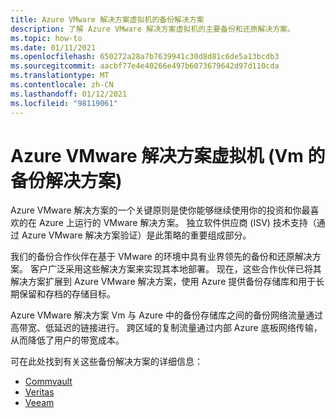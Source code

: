 ```yaml
---
title: Azure VMware 解决方案虚拟机的备份解决方案
description: 了解 Azure VMware 解决方案虚拟机的主要备份和还原解决方案。
ms.topic: how-to
ms.date: 01/11/2021
ms.openlocfilehash: 650272a28a7b7639941c30d8d81c6de5a13bcdb3
ms.sourcegitcommit: aacbf77e4e40266e497b6073679642d97d110cda
ms.translationtype: MT
ms.contentlocale: zh-CN
ms.lasthandoff: 01/12/2021
ms.locfileid: "98119061"
---
```

# <a name="backup-solutions-for-azure-vmware-solution-virtual-machines-vms"></a>Azure VMware 解决方案虚拟机 (Vm 的备份解决方案) 

Azure VMware 解决方案的一个关键原则是使你能够继续使用你的投资和你最喜欢的在 Azure 上运行的 VMware 解决方案。 独立软件供应商 (ISV) 技术支持（通过 Azure VMware 解决方案验证）是此策略的重要组成部分。 

我们的备份合作伙伴在基于 VMware 的环境中具有业界领先的备份和还原解决方案。 客户广泛采用这些解决方案来实现其本地部署。 现在，这些合作伙伴已将其解决方案扩展到 Azure VMware 解决方案，使用 Azure 提供备份存储库和用于长期保留和存档的存储目标。

Azure VMware 解决方案 Vm 与 Azure 中的备份存储库之间的备份网络流量通过高带宽、低延迟的链接进行。 跨区域的复制流量通过内部 Azure 底板网络传输，从而降低了用户的带宽成本。

可在此处找到有关这些备份解决方案的详细信息：
- [Commvault](https://documentation.commvault.com/11.21/essential/128997_support_for_azure_vmware_solution.html)
- [Veritas](https://vrt.as/nb4avs)
- [Veeam](https://www.veeam.com/kb4012)
